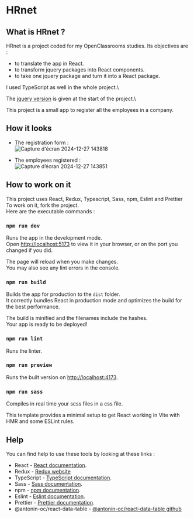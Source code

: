 # HRnet

## What is HRnet ?

HRnet is a project coded for my OpenClassrooms studies. Its objectives are :

-   to translate the app in React.
-   to transform jquery packages into React components.
-   to take one jquery package and turn it into a React package.

I used TypeScript as well in the whole project.\

The [jquery version](https://github.com/OpenClassrooms-Student-Center/P12_Front-end) is given at the start of the project.\

This project is a small app to register all the employees in a company.

## How it looks

-   The registration form :\
    ![Capture d'écran 2024-12-27 143818](https://github.com/user-attachments/assets/4ac6de08-1b8a-4a1c-9242-150ad7968ee2)

-   The employees registered :\
    ![Capture d’écran 2024-12-27 143851](https://github.com/user-attachments/assets/af5f5ea8-1b40-486b-9dfa-7b17e82951de)

## How to work on it

This project uses React, Redux, Typescript, Sass, npm, Eslint and Prettier \
To work on it, fork the project.\
Here are the executable commands :

### `npm run dev`

Runs the app in the development mode.\
Open [http://localhost:5173](http://localhost:5173) to view it in your browser, or on the port you changed if you did.

The page will reload when you make changes.\
You may also see any lint errors in the console.

### `npm run build`

Builds the app for production to the `dist` folder.\
It correctly bundles React in production mode and optimizes the build for the best performance.

The build is minified and the filenames include the hashes.\
Your app is ready to be deployed!

### `npm run lint`

Runs the linter.

### `npm run preview`

Runs the built version on [http://localhost:4173](http://localhost:4173).

### `npm run sass`

Compiles in real time your scss files in a css file.

This template provides a minimal setup to get React working in Vite with HMR and some ESLint rules.

## Help

You can find help to use these tools by looking at these links :

-   React - [React documentation](https://react.dev).
-   Redux - [Redux website](https://redux.js.org)
-   TypeScript - [TypeScript documentation](https://www.typescriptlang.org/docs/).
-   Sass - [Sass documentation](https://sass-lang.com/documentation/).
-   npm - [npm documentation](https://docs.npmjs.com).
-   Eslint - [Eslint documentation](https://eslint.org/docs/latest/).
-   Prettier - [Prettier documentation](https://prettier.io/docs/en/).
-   @antonin-oc/react-data-table - [@antonin-oc/react-data-table github](https://github.com/Antonin81/React-data-table)
